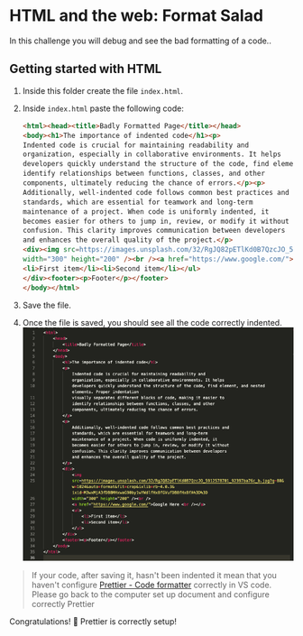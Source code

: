 # HTML and the web: Format Salad

In this challenge you will debug and see the bad formatting of a code..

## Getting started with HTML

1. Inside this folder create the file `index.html`.
2. Inside `index.html` paste the following code:

   ```html
   <html><head><title>Badly Formatted Page</title></head>
   <body><h1>The importance of indented code</h1><p>
   Indented code is crucial for maintaining readability and
   organization, especially in collaborative environments. It helps
   developers quickly understand the structure of the code, find element, and nested elements. Proper indentation visually separates different blocks of code, making it easier to
   identify relationships between functions, classes, and other
   components, ultimately reducing the chance of errors.</p><p>
   Additionally, well-indented code follows common best practices and
   standards, which are essential for teamwork and long-term
   maintenance of a project. When code is uniformly indented, it
   becomes easier for others to jump in, review, or modify it without
   confusion. This clarity improves communication between developers
   and enhances the overall quality of the project.</p>
   <div><img src=https://images.unsplash.com/32/RgJQ82pETlKd0B7QzcJO_5912578701_92397ba76c_b.jpg?q=80&w=1024&auto=format&fit=crop&ixlib=rb-4.0.3&ixid=M3wxMjA3fDB8MHxwaG90by1wYWdlfHx8fGVufDB8fHx8fA%3D%3D
   width="300" height="200" /><br /><a href="https://www.google.com/">Google Here <br /></a><ul>
   <li>First item</li><li>Second item</li></ul>
   </div><footer><p>Footer</p></footer>
   </body></html>
   ```

3. Save the file.
4. Once the file is saved, you should see all the code correctly indented.
   ![Indented](assets/indented-code.png)

> If your code, after saving it, hasn't been indented it mean that you haven't configure [Prettier - Code formatter](https://marketplace.visualstudio.com/items?itemName=esbenp.prettier-vscode) correctly in VS code. Please go back to the computer set up document and configure correctly Prettier

Congratulations! 🎉 Prettier is correctly setup!
